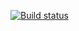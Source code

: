 [![Build status](https://ci.appveyor.com/api/projects/status/4iuccoob2s2avw7t?svg=true)](https://ci.appveyor.com/project/VladislavKolontaevskiy/patternsparttwo)